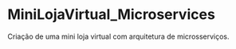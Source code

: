 # MiniLojaVirtual_Microservices
Criação de uma mini loja virtual com arquitetura de microsserviços.
